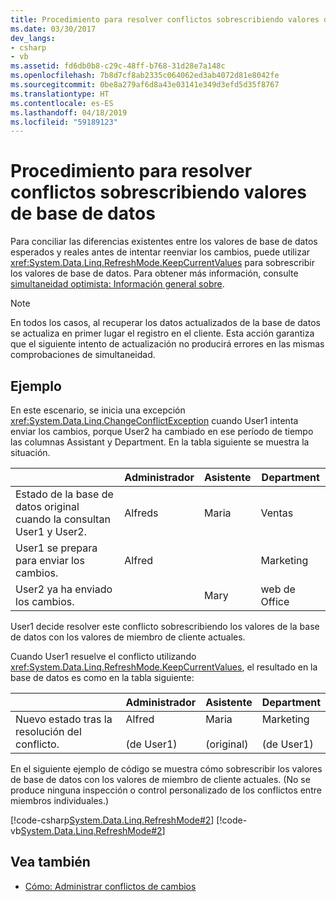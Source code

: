 ```yaml
---
title: Procedimiento para resolver conflictos sobrescribiendo valores de base de datos
ms.date: 03/30/2017
dev_langs:
- csharp
- vb
ms.assetid: fd6db0b8-c29c-48ff-b768-31d28e7a148c
ms.openlocfilehash: 7b8d7cf8ab2335c064062ed3ab4072d81e8042fe
ms.sourcegitcommit: 0be8a279af6d8a43e03141e349d3efd5d35f8767
ms.translationtype: HT
ms.contentlocale: es-ES
ms.lasthandoff: 04/18/2019
ms.locfileid: "59189123"
---
```

# <a name="how-to-resolve-conflicts-by-overwriting-database-values"></a>Procedimiento para resolver conflictos sobrescribiendo valores de base de datos
Para conciliar las diferencias existentes entre los valores de base de datos esperados y reales antes de intentar reenviar los cambios, puede utilizar <xref:System.Data.Linq.RefreshMode.KeepCurrentValues> para sobrescribir los valores de base de datos. Para obtener más información, consulte [simultaneidad optimista: Información general sobre](../../../../../../docs/framework/data/adonet/sql/linq/optimistic-concurrency-overview.md).  
  
> [!NOTE]
>  En todos los casos, al recuperar los datos actualizados de la base de datos se actualiza en primer lugar el registro en el cliente. Esta acción garantiza que el siguiente intento de actualización no producirá errores en las mismas comprobaciones de simultaneidad.  
  
## <a name="example"></a>Ejemplo  
 En este escenario, se inicia una excepción <xref:System.Data.Linq.ChangeConflictException> cuando User1 intenta enviar los cambios, porque User2 ha cambiado en ese período de tiempo las columnas Assistant y Department. En la tabla siguiente se muestra la situación.  
  
||Administrador|Asistente|Department|  
|------|-------------|---------------|----------------|  
|Estado de la base de datos original cuando la consultan User1 y User2.|Alfreds|Maria|Ventas|  
|User1 se prepara para enviar los cambios.|Alfred||Marketing|  
|User2 ya ha enviado los cambios.||Mary|web de Office|  
  
 User1 decide resolver este conflicto sobrescribiendo los valores de la base de datos con los valores de miembro de cliente actuales.  
  
 Cuando User1 resuelve el conflicto utilizando <xref:System.Data.Linq.RefreshMode.KeepCurrentValues>, el resultado en la base de datos es como en la tabla siguiente:  
  
||Administrador|Asistente|Department|  
|------|-------------|---------------|----------------|  
|Nuevo estado tras la resolución del conflicto.|Alfred<br /><br /> (de User1)|Maria<br /><br /> (original)|Marketing<br /><br /> (de User1)|  
  
 En el siguiente ejemplo de código se muestra cómo sobrescribir los valores de base de datos con los valores de miembro de cliente actuales. (No se produce ninguna inspección o control personalizado de los conflictos entre miembros individuales.)  
  
 [!code-csharp[System.Data.Linq.RefreshMode#2](../../../../../../samples/snippets/csharp/VS_Snippets_Data/system.data.linq.refreshmode/cs/program.cs#2)]
 [!code-vb[System.Data.Linq.RefreshMode#2](../../../../../../samples/snippets/visualbasic/VS_Snippets_Data/system.data.linq.refreshmode/vb/module1.vb#2)]  
  
## <a name="see-also"></a>Vea también

- [Cómo: Administrar conflictos de cambios](../../../../../../docs/framework/data/adonet/sql/linq/how-to-manage-change-conflicts.md)
